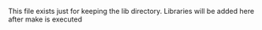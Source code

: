 This file exists just for keeping the lib directory. Libraries will be added here after make is executed
